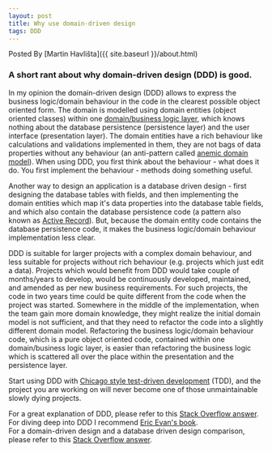 ```yaml
---
layout: post
title: Why use domain-driven design
tags: DDD
---
```

Posted By [Martin Havlišta]({{ site.baseurl }}/about.html)

### A short rant about why domain-driven design (DDD) is good.
<!--more-->

In my opinion the domain-driven design (DDD) allows to express the business logic/domain behaviour in the code in the clearest possible object oriented form. The domain is modelled using domain entities (object oriented classes) within one [domain/business logic layer](https://martinfowler.com/bliki/PresentationDomainDataLayering.html), which knows nothing about the database persistence (persistence layer) and the user interface (presentation layer). The domain entities have a rich behaviour like calculations and validations implemented in them, they are not bags of data properties without any behaviour (an anti-pattern called [anemic domain model](https://www.martinfowler.com/bliki/AnemicDomainModel.html)). When using DDD, you first think about the behaviour - what does it do. You first implement the behaviour - methods doing something useful. 

Another way to design an application is a database driven design - first designing the database tables with fields, and then implementing the domain entities which map it's data properties into the database table fields, and which also contain the database persistence code (a pattern also known as [Active Record](https://www.martinfowler.com/eaaCatalog/activeRecord.html)). But, because the domain entity code contains the database persistence code, it makes the business logic/domain behaviour implementation less clear.

DDD is suitable for larger projects with a complex domain behaviour, and less suitable for projects without rich behaviour (e.g. projects which just edit a data). Projects which would benefit from DDD would take couple of months/years to develop, would be continuously developed, maintained, and amended as per new business requirements. For such projects, the code in two years time could be quite different from the code when the project was started. Somewhere in the middle of the implementation, when the team gain more domain knowledge, they might realize the initial domain model is not sufficient, and that they need to refactor the code into a slightly different domain model. Refactoring the business logic/domain behaviour code, which is a pure object oriented code, contained within one domain/business logic layer, is easier than refactoring the business logic which is scattered all over the place within the presentation and the persistence layer. 

Start using DDD with [Chicago style test-driven development](https://softwareengineering.stackexchange.com/questions/123627/what-are-the-london-and-chicago-schools-of-tdd) (TDD), and the project you are working on will never become one of those unmaintainable slowly dying projects. 

For a great explanation of DDD, please refer to this [Stack Overflow answer](https://stackoverflow.com/a/1222488/379279).  
For diving deep into DDD I recommend [Eric Evan's book](https://amzn.to/2E9dRAC).  
For a domain-driven design and a database driven design comparison, please refer to this [Stack Overflow answer](https://stackoverflow.com/a/308647/379279).  